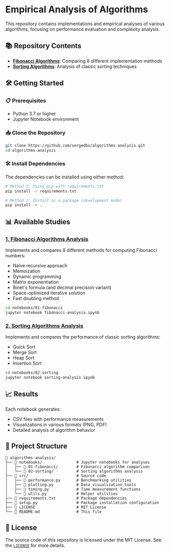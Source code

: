 # **Empirical Analysis of Algorithms**

This repository contains implementations and empirical analyses of various algorithms, focusing on performance evaluation and complexity analysis.

## **📚 Repository Contents**

- [**Fibonacci Algorithms**](notebooks/01-fibonacci): Comparing 8 different implementation methods
- [**Sorting Algorithms**](notebooks/02-sorting): Analysis of classic sorting techniques

## **🛠️ Getting Started**

### **📋 Prerequisites**

- Python 3.7 or higher
- Jupyter Notebook environment

### **📥 Clone the Repository**

```bash
git clone https://github.com/sergedbs/algorithms-analysis.git
cd algorithms-analysis
```

### **🛠 Install Dependencies**

The dependencies can be installed using either method:

```bash
# Method 1: Using pip with requirements.txt
pip install -r requirements.txt

# Method 2: Install as a package (development mode)
pip install -e .
```

## **📊 Available Studies**

### [**1. Fibonacci Algorithms Analysis**](notebooks/01-fibonacci)

Implements and compares 8 different methods for computing Fibonacci numbers:

- Naïve recursive approach
- Memoization
- Dynamic programming
- Matrix exponentiation
- Binet's formula (and decimal precision variant)
- Space-optimized iterative solution
- Fast doubling method

```bash
cd notebooks/01-fibonacci
jupyter notebook fibonacci-analysis.ipynb
```

### [**2. Sorting Algorithms Analysis**](notebooks/02-sorting)

Implements and compares the performance of classic sorting algorithms:

- Quick Sort
- Merge Sort
- Heap Sort
- Insertion Sort

```bash
cd notebooks/02-sorting
jupyter notebook sorting-analysis.ipynb
```

## **📈 Results**

Each notebook generates:

- CSV files with performance measurements
- Visualizations in various formats (PNG, PDF)
- Detailed analysis of algorithm behavior

## **📂 Project Structure**

```plaintext
📂 algorithms-analysis/
├── 📂 notebooks/               # Jupyter notebooks for analyses
│   ├── 📂 01-fibonacci/        # Fibonacci algorithm comparison
│   └── 📂 02-sorting/          # Sorting algorithms analysis
├── 📂 src/                     # Source code
│   ├── 🐍 performance.py       # Benchmarking utilities
│   ├── 🐍 plotting.py          # Data visualization tools
│   ├── 🐍 timing.py            # Time measurement functions
│   └── 🐍 utils.py             # Helper utilities
├── 📝 requirements.txt         # Package dependencies
├── 🔧 setup.py                 # Package installation configuration
├── 📄 LICENSE                  # MIT License
└── 📄 README.md                # This file
```

## **📝 License**

The source code of this repository is licensed under the MIT License. See the [`LICENSE`](LICENSE) for more details.
